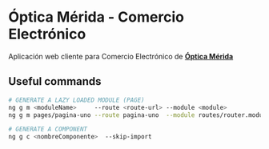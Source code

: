 # Óptica Mérida - Comercio Electrónico

Aplicación web cliente para Comercio Electrónico de [**Óptica Mérida**](https://optica-merida.web.app)


## Useful commands
```sh
# GENERATE A LAZY LOADED MODULE (PAGE)
ng g m <moduleName>     --route <route-url> --module <module>
ng g m pages/pagina-uno --route pagina-uno  --module routes/router.module  

# GENERATE A COMPONENT
ng g c <nombreComponente>  --skip-import
```